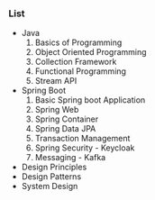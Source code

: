 ### List
- Java
  1. Basics of Programming
  2. Object Oriented Programming
  3. Collection Framework
  4. Functional Programming
  5. Stream API
- Spring Boot
  1. Basic Spring boot Application
  2. Spring Web
  3. Spring Container
  4. Spring Data JPA
  5. Transaction Management
  6. Spring Security - Keycloak
  7. Messaging - Kafka
- Design Principles
- Design Patterns
- System Design
